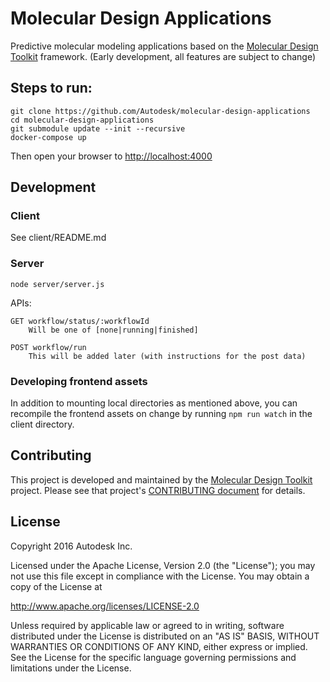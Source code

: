 # Molecular Design Applications

Predictive molecular modeling applications based on the [Molecular Design Toolkit](https://github.com/Autodesk/molecular-design-toolkit) framework. (Early development, all features are subject to change)

## Steps to run:

	git clone https://github.com/Autodesk/molecular-design-applications
	cd molecular-design-applications
	git submodule update --init --recursive
	docker-compose up

Then open your browser to  [http://localhost:4000](http://localhost:4000)

## Development

### Client

See client/README.md

### Server

	node server/server.js

APIs:

	GET workflow/status/:workflowId
		Will be one of [none|running|finished]

	POST workflow/run
		This will be added later (with instructions for the post data)

### Developing frontend assets
In addition to mounting local directories as mentioned above, you can recompile the frontend assets on change by running `npm run watch` in the client directory.

## Contributing
This project is developed and maintained by the [Molecular Design Toolkit](https://github.com/autodesk/molecular-design-toolkit) project. Please see that project's [CONTRIBUTING document](https://github.com/autodesk/molecular-design-toolkit/CONTRIBUTING.md) for details.


## License

Copyright 2016 Autodesk Inc.

Licensed under the Apache License, Version 2.0 (the "License"); you may not use this file except in compliance with the License. You may obtain a copy of the License at

http://www.apache.org/licenses/LICENSE-2.0

Unless required by applicable law or agreed to in writing, software distributed under the License is distributed on an "AS IS" BASIS, WITHOUT WARRANTIES OR CONDITIONS OF ANY KIND, either express or implied. See the License for the specific language governing permissions and limitations under the License.
